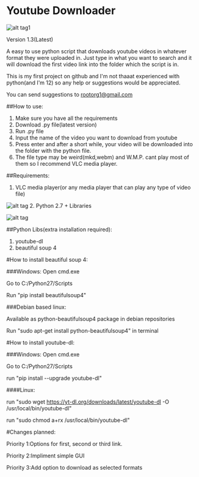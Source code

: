 # Youtube Downloader

![alt tag1](http://root32.comlu.com/images/youdownload.jpg)

Version 1.3(Latest)

A easy to use python script that downloads youtube videos in whatever format they were uploaded in. Just type in what you want to search and it will download the first video link into the folder which the script is in.

This is my first project on github and I'm not thaaat experienced with python(and I'm 12) so any help or suggestions would be appreciated.

You can send suggestions to rootorg1@gmail.com

##How to use:

1. Make sure you have all the requirements
2. Download .py file(latest version)
3. Run .py file
4. Input the name of the video you want to download from youtube
5. Press enter and after a short while, your video will be downloaded into the folder with the python file.
6. The file type may be weird(mkd,webm) and W.M.P. cant play most of them so I recommend VLC media player.

##Requirements:
1. VLC media player(or any media player that can play any type of video file)

![alt tag](http://getpcsoft.wikisend.com/img_howto/0/309/vlc%20media%20player.jpg)
2. Python 2.7 + Libraries

![alt tag](https://s3.amazonaws.com/codementor_content/Python+Martijn+Office+Hour/Python_logo_and_wordmark.png)

##Python Libs(extra installation required):
1. youtube-dl
2. beautiful soup 4

#How to install beautiful soup 4:

###Windows:
Open cmd.exe

Go to C:/Python27/Scripts

Run "pip install beautifulsoup4"

###Debian based linux:

Available as python-beautifulsoup4 package in debian repositories

Run "sudo apt-get install python-beautifulsoup4" in terminal

#How to install youtube-dl:

###Windows:
Open cmd.exe

Go to C:/Python27/Scripts

run "pip install --upgrade youtube-dl"

####Linux:

run "sudo wget https://yt-dl.org/downloads/latest/youtube-dl -O /usr/local/bin/youtube-dl"

run "sudo chmod a+rx /usr/local/bin/youtube-dl"

#Changes planned:

Priority 1:Options for first, second or third link.

Priority 2:Impliment simple GUI

Priority 3:Add option to download as selected formats
